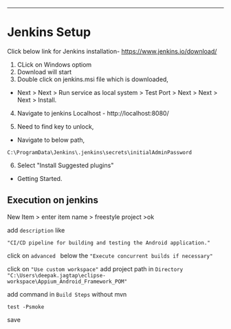 
---
# Jenkins Setup

Click below link for Jenkins installation-
https://www.jenkins.io/download/

1. CLick on Windows optiom
2. Download will start 
3. Double click on jenkins.msi file which is downloaded,
* Next > Next > Run service as local system > Test Port > Next > Next > Next > Install.

4. Navigate to jenkins Localhost - http://localhost:8080/

5. Need to find key to unlock, 
* Navigate to below path,
```
C:\ProgramData\Jenkins\.jenkins\secrets\initialAdminPassword
```
6. Select "Install Suggested plugins"
* Getting Started.

## Execution  on jenkins 

New Item > enter item name > freestyle project >ok

add `description` like 
```
"CI/CD pipeline for building and testing the Android application."
```
click on `advanced `
below the `"Execute concurrent builds if necessary"`


click on 
`"Use custom workspace"`
add project path in `Directory` `"C:\Users\deepak.jagtap\eclipse-workspace\Appium_Android_Framework_POM"`

add command in `Build Steps` without mvn
```
test -Psmoke
```
save
